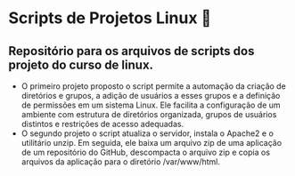 # Scripts de Projetos Linux  🐧

## Repositório para  os arquivos de scripts dos projeto do curso de linux. 

* O primeiro projeto proposto o script permite a automação da criação de diretórios e grupos, a adição de usuários a esses grupos e a definição de permissões em um sistema Linux. Ele facilita a configuração de um ambiente com estrutura de diretórios organizada, grupos de usuários distintos e restrições de acesso adequadas.
* O segundo projeto o script atualiza o servidor, instala o Apache2 e o utilitário unzip. Em seguida, ele baixa um arquivo zip de uma aplicação de um repositório do GitHub, descompacta o arquivo zip e copia os arquivos da aplicação para o diretório /var/www/html.
